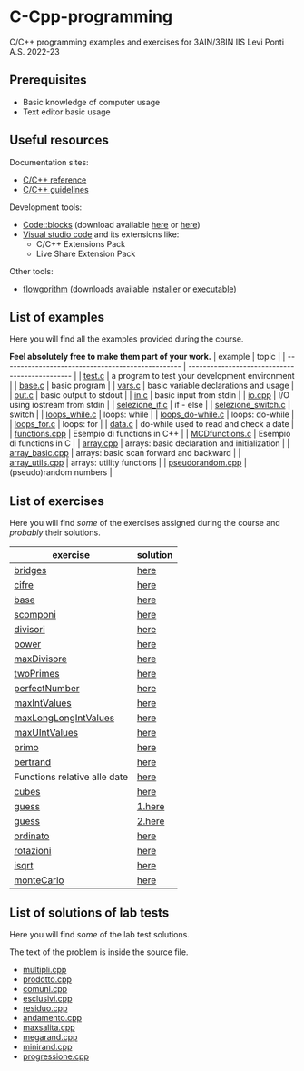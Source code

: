 # C-Cpp-programming
C/C++ programming examples and exercises for 3AIN/3BIN IIS Levi Ponti A.S. 2022-23
## Prerequisites
* Basic knowledge of computer usage
* Text editor basic usage
## Useful resources
Documentation sites:
* [C/C++ reference](https://en.cppreference.com/w/)
* [C/C++ guidelines](https://isocpp.github.io/CppCoreGuidelines/CppCoreGuidelines)

Development tools:
* [Code::blocks](https://www.codeblocks.org/) (download available [here](https://www.fosshub.com/Code-Blocks.html?dwl=codeblocks-20.03mingw-nosetup.exe) or [here](http://sourceforge.net/projects/codeblocks/files/Binaries/20.03/Windows/codeblocks-20.03mingw-setup.exe))
* [Visual studio code](https://code.visualstudio.com/) and its extensions like:
  + C/C++ Extensions Pack
  + Live Share Extension Pack

Other tools:
* [flowgorithm](http://www.flowgorithm.org/) (downloads available [installer](http://www.flowgorithm.org/download/files/Flowgorithm-Setup.zip) or [executable](http://www.flowgorithm.org/download/files/Flowgorithm-exe-only.zip))

## List of examples
Here you will find all the examples provided during the course.

**Feel absolutely free to make them part of your work.**
| example                                           | topic                                          |
| ------------------------------------------------- | ---------------------------------------------- |
| [test.c](examples/test.c)                         | a program to test your development environment |
| [base.c](examples/base.c)                         | basic program                                  |
| [vars.c](examples/vars.c)                         | basic variable declarations and usage          |
| [out.c](examples/out.c)                           | basic output to stdout                         |
| [in.c](examples/in.c)                             | basic input from stdin                         |
| [io.cpp](examples/io.cpp)                         | I/O using iostream from stdin                  |
| [selezione_if.c](examples/selezione_if.c)         | if - else                                      |
| [selezione_switch.c](examples/selezione_switch.c) | switch                                         |
| [loops_while.c](examples/loops_while.c)           | loops: while                                   |
| [loops_do-while.c](examples/loops_do-while.c)     | loops: do-while                                |
| [loops_for.c](examples/loops_for.c)               | loops: for                                     |
| [data.c](examples/data.c)                         | do-while used to read and check a date         |
| [functions.cpp](examples/functions.cpp)           | Esempio di functions in C++                    |
| [MCDfunctions.c](examples/MCDFunctions.c)         | Esempio di functions in C                      |
| [array.cpp](examples/array.cpp)                   | arrays: basic declaration and initialization   |
| [array_basic.cpp](examples/array_basic.cpp)       | arrays: basic scan forward and backward        |
| [array_utils.cpp](examples/array_utils.cpp)       | arrays: utility functions                      |
| [pseudorandom.cpp](examples/pseudorandom.cpp)     | (pseudo)random numbers                         |


## List of exercises
Here you will find *some* of the exercises assigned during the course and *probably* their solutions.

| exercise                                                  | solution                                   |
| --------------------------------------------------------- | ------------------------------------------ |
| [bridges](exercises/bridges.md)                           | [here](solutions/bridges.c)                |
| [cifre](exercises/cifre.md)                               | [here](solutions/cifre.c)                  |
| [base](exercises/base.md)                                 | [here](solutions/base.c)                   |
| [scomponi](exercises/scomponi.md)                         | [here](solutions/scomponi.c)               |
| [divisori](exercises/divisori.md)                         | [here](solutions/divisori.c)               |
| [power](exercises/power.md)                               | [here](solutions/power.cpp)                |
| [maxDivisore](exercises/maxDivisore.md)                   | [here](solutions/maxDivisore.cpp)          |
| [twoPrimes](exercises/twoPrimes.md)                       | [here](solutions/twoPrimes.cpp)            |
| [perfectNumber](exercises/perfectNumber.md)               | [here](solutions/perfectNumber.cpp)        |
| [maxIntValues](exercises/maxIntValues.md)                 | [here](solutions/maxIntValues.cpp)         |
| [maxLongLongIntValues](exercises/maxLongLongIntValues.md) | [here](solutions/maxLongLongIntValues.cpp) |
| [maxUIntValues](exercises/maxUIntValues.md)               | [here](solutions/maxUIntValues.cpp)        |
| [primo](exercises/primo.md)                               | [here](solutions/primo.cpp)                |
| [bertrand](exercises/bertrand.md)                         | [here](solutions/bertrand.cpp)             |
| Functions relative alle date                              | [here](solutions/dateExercise.cpp)         |
| [cubes](exercises/cubes.md)                               | [here](solutions/cubes.cpp)                |
| [guess](exercises/guess.md)                               | [1.here](solutions/youguess.cpp)           |
| [guess](exercises/guess.md)                               | [2.here](solutions/iguess.cpp)             |
| [ordinato](exercises/ordinato.md)                         | [here](solutions/ordinato.cpp)             |
| [rotazioni](exercises/rotazioni.md)                       | [here](solutions/rotazioni.cpp)            |
| [isqrt](exercises/isqrt.md)                               | [here](solutions/isqrt.cpp)                |
| [monteCarlo](exercises/monteCarlo.md)                     | [here](solutions/monteCarlo.cpp)           |

## List of solutions of lab tests
Here you will find *some* of the lab test solutions.

The text of the problem is inside the source file.

* [multipli.cpp](tests/multipli.cpp)
* [prodotto.cpp](tests/prodotto.cpp)
* [comuni.cpp](tests/comuni.cpp)
* [esclusivi.cpp](tests/esclusivi.cpp)
* [residuo.cpp](tests/residuo.cpp)
* [andamento.cpp](tests/andamento.cpp)
* [maxsalita.cpp](tests/maxsalita.cpp)
* [megarand.cpp](tests/megarand.cpp)
* [minirand.cpp](tests/minirand.cpp)
* [progressione.cpp](tests/progressione.cpp)
